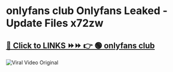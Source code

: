 
 # onlyfans club Onlyfans Leaked - Update Files x72zw

## <h2><a href="https://clipsfans.com/onlyfans_club&ref=git">🔗 Click to LINKS ⏩⏩ 👉 🟢 onlyfans club </a></h2>

<a href="https://clipsfans.com/onlyfans_club&ref=git" rel="nofollow" data-target="animated-image.originalLink"><img src="https://i.ibb.co.com/xMMVF88/686577567.gif" alt="Viral Video Original" style="max-width: 100%; display: inline-block;" data-target="animated-image.originalImage"></a>


